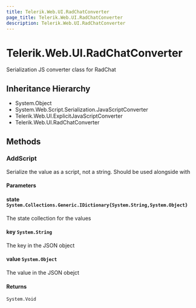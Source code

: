 ```yaml
---
title: Telerik.Web.UI.RadChatConverter
page_title: Telerik.Web.UI.RadChatConverter
description: Telerik.Web.UI.RadChatConverter
---
```


# Telerik.Web.UI.RadChatConverter

Serialization JS converter class for RadChat

## Inheritance Hierarchy

* System.Object
* System.Web.Script.Serialization.JavaScriptConverter
* Telerik.Web.UI.ExplicitJavaScriptConverter
* Telerik.Web.UI.RadChatConverter

## Methods

###  AddScript

Serialize the value as a script, not a string. Should be used alongside with

#### Parameters

#### state `System.Collections.Generic.IDictionary{System.String,System.Object}`

The state collection for the values

#### key `System.String`

The key in the JSON object

#### value `System.Object`

The value in the JSON obejct

#### Returns

`System.Void` 

